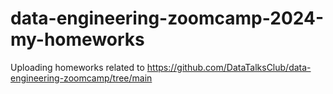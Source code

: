 # data-engineering-zoomcamp-2024-my-homeworks
Uploading homeworks related to https://github.com/DataTalksClub/data-engineering-zoomcamp/tree/main
